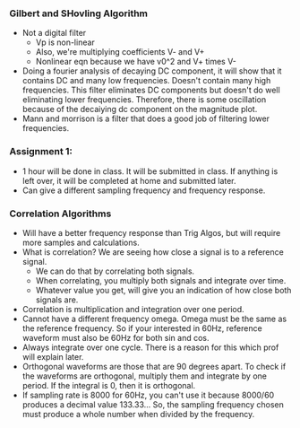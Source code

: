 
### Gilbert and SHovling Algorithm
- Not a digital filter
	- Vp is non-linear
	- Also, we're multiplying coefficients V- and V+
	- Nonlinear eqn because we have v0^2 and V+ times V-
- Doing a fourier analysis of decaying DC component, it will show that it contains DC and many low frequencies. Doesn't contain many high frequencies. This filter eliminates DC components but doesn't do well eliminating lower frequencies. Therefore, there is some oscillation because of the decaiying dc component on the magnitude plot.
- Mann and morrison is a filter that does a good job of filtering lower frequencies.

### Assignment 1:
- 1 hour will be done in class. It will be submitted in class. If anything is left over, it will be completed at home and submitted later.
- Can give a different sampling frequency and frequency response.


### Correlation Algorithms
- Will have a better frequency response than Trig Algos, but will require more samples and calculations.
- What is correlation? We are seeing how close a signal is to a reference signal.
	- We can do that by correlating both signals.
	- When correlating, you multiply both signals and integrate over time.
	- Whatever value you get, will give you an indication of how close both signals are.
- Correlation is multiplication and integration over one period.
- Cannot have a different frequency omega. Omega must be the same as the reference frequency. So if your interested in 60Hz, reference waveform must also be 60Hz for both sin and cos.
- Always integrate over one cycle. There is a reason for this which prof will explain later.
- Orthogonal waveforms are those that are 90 degrees apart. To check if the waveforms are orthogonal, multiply them and integrate by one period. If the integral is 0, then it is orthogonal.
- If sampling rate is 8000 for 60Hz, you can't use it because 8000/60 produces a decimal value 133.33... So, the sampling frequency chosen must produce a whole number when divided by the frequency.